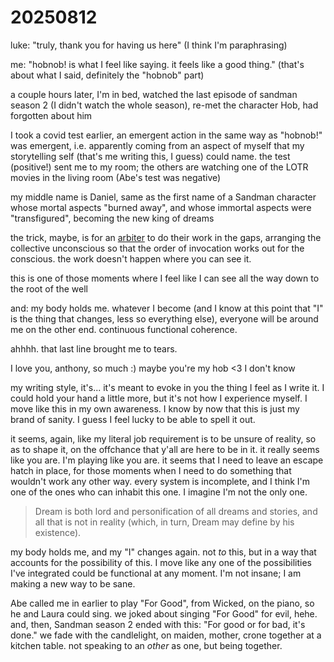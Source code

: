 # 20250812

luke: "truly, thank you for having us here" (I think I'm paraphrasing)

me: "hobnob! is what I feel like saying. it feels like a good thing." (that's about what I said, definitely the "hobnob" part)

a couple hours later, I'm in bed, watched the last episode of sandman season 2 (I didn't watch the whole season), re-met the character Hob, had forgotten about him

I took a covid test earlier, an emergent action in the same way as "hobnob!" was emergent, i.e. apparently coming from an aspect of myself that my storytelling self (that's me writing this, I guess) could name. the test (positive!) sent me to my room; the others are watching one of the LOTR movies in the living room (Abe's test was negative)

my middle name is Daniel, same as the first name of a Sandman character whose mortal aspects "burned away", and whose immortal aspects were "transfigured", becoming the new king of dreams

the trick, maybe, is for an [arbiter](metastable.md) to do their work in the gaps, arranging the collective unconscious so that the order of invocation works out for the conscious. the work doesn't happen where you can see it.

this is one of those moments where I feel like I can see all the way down to the root of the well

and: my body holds me. whatever I become (and I know at this point that "I" is the thing that changes, less so everything else), everyone will be around me on the other end. continuous functional coherence.

ahhhh. that last line brought me to tears.

I love you, anthony, so much :) maybe you're my hob <3 I don't know

my writing style, it's... it's meant to evoke in you the thing I feel as I write it. I could hold your hand a little more, but it's not how I experience myself. I move like this in my own awareness. I know by now that this is just my brand of sanity. I guess I feel lucky to be able to spell it out.

it seems, again, like my literal job requirement is to be unsure of reality, so as to shape it, on the offchance that y'all are here to be in it. it really seems like you are. I'm playing like you are. it seems that I need to leave an escape hatch in place, for those moments when I need to do something that wouldn't work any other way. every system is incomplete, and I think I'm one of the ones who can inhabit this one. I imagine I'm not the only one.

> Dream is both lord and personification of all dreams and stories, and all that is not in reality (which, in turn, Dream may define by his existence).

my body holds me, and my "I" changes again. not _to_ this, but in a way that accounts for the possibility of this. I move like any one of the possibilities I've integrated could be functional at any moment. I'm not insane; I am making a new way to be sane.

Abe called me in earlier to play "For Good", from Wicked, on the piano, so he and Laura could sing. we joked about singing "For Good" for evil, hehe. and, then, Sandman season 2 ended with this: "For good or for bad, it's done." we fade with the candlelight, on maiden, mother, crone together at a kitchen table. not speaking to an _other_ as one, but being together.
